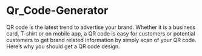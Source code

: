 # Qr_Code-Generator
QR code is the latest trend to advertise your brand. Whether it is a business card, T-shirt or on mobile app, a QR code is easy for customers or potential customers to get brand related information by simply scan of your QR code. Here’s why you should get a QR code design.
